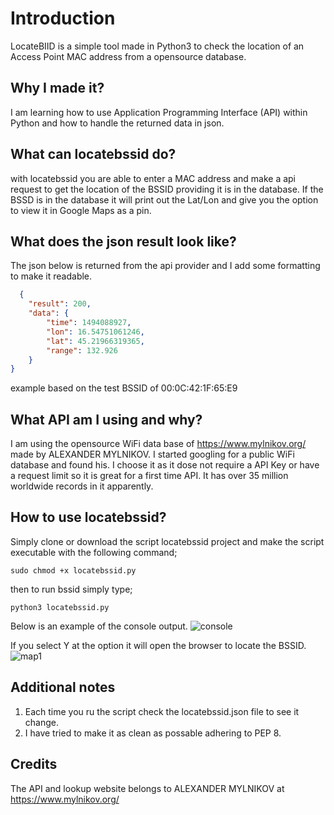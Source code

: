 # Introduction
LocateBIID is a simple tool made in Python3 to check the location of an Access Point MAC address from a opensource database.

## Why I made it?
I am learning how to use Application Programming Interface (API) within Python and how to handle the returned data in json.

## What can locatebssid do?
with locatebssid you are able to enter a MAC address and make a api request to get the location of the BSSID providing it
is in the database. If the BSSD is in the database it will print out the Lat/Lon and give you the option to view it in Google
Maps as a pin.

## What does the json result look like?
The json below is returned from the api provider and I add some formatting to make it readable.

```json
  {
    "result": 200,
    "data": {
        "time": 1494088927,
        "lon": 16.54751061246,
        "lat": 45.21966319365,
        "range": 132.926
    }
}
```
example based on the test BSSID of 00:0C:42:1F:65:E9

## What API am I using and why?
I am using the opensource WiFi data base of https://www.mylnikov.org/ made by ALEXANDER MYLNIKOV. I started googling for
a public WiFi database and found his. I choose it as it dose not require a API Key or have a request limit so it is great
for a first time API. It has over 35 million worldwide records in it apparently.

## How to use locatebssid?
Simply clone or download the script locatebssid project and make the script executable with the following command;

```
sudo chmod +x locatebssid.py
```
then to run bssid simply type;
```
python3 locatebssid.py
```
Below is an example of the console output.
![console](https://cloud.githubusercontent.com/assets/17799879/25775557/9a8f02be-329f-11e7-86d0-d135b26d8ede.png)

If you select Y at the option it will open the browser to locate the BSSID.
![map1](https://cloud.githubusercontent.com/assets/17799879/25775497/ebc9bd2e-329d-11e7-8621-6c2c5aa4d68e.png)

## Additional notes
1. Each time you ru the script check the locatebssid.json file to see it change.
2. I have tried to make it as clean as possable adhering to PEP 8.

## Credits
The API and lookup website belongs to ALEXANDER MYLNIKOV at https://www.mylnikov.org/
